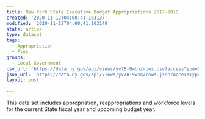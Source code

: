 ```yaml
---
title: New York State Executive Budget Appropriations 2017-2018
created: '2020-11-12T04:00:41.103137'
modified: '2020-11-12T04:00:41.103149'
state: active
type: dataset
tags:
  - Appropriation
  - Ftes
groups:
  - Local Government
csv_url: 'https://data.ny.gov/api/views/yv78-9wbn/rows.csv?accessType=DOWNLOAD'
json_url: 'https://data.ny.gov/api/views/yv78-9wbn/rows.json?accessType=DOWNLOAD'
layout: post

---
```

This data set includes appropriation, reappropriations and workforce levels for the current State fiscal year and upcoming budget year.

